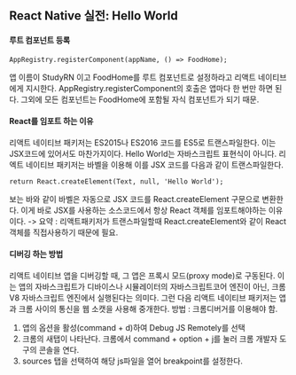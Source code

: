 ## React Native 실전: Hello World

#### 루트 컴포넌트 등록
```
AppRegistry.registerComponent(appName, () => FoodHome);
```
앱 이름이 StudyRN 이고 FoodHome를 루트 컴포넌트로 설정하라고 리액트 네이티브에게 지시한다. AppRegistry.registerComponent의 호출은 앱마다 한 번만 하면 된다. 그외에 모든 컴포넌트는 FoodHome에 포함될 자식 컴포넌트가 되기 때문.

#### React를 임포트 하는 이유
리액트 네이티브 패키저는 ES2015나 ES2016 코드를 ES5로 트랜스파일한다. 이는 JSX코드에 있어서도 마찬가지이다.  <Text>Hello World</Text>는 자바스크립트 표현식이 아니다. 리엑트 네이티브 패키저는 바벨을 이용해 이를 JSX 코드를 다음과 같이 트랜스파일한다.
```
return React.createElement(Text, null, 'Hello World');
```
보는 바와 같이 바벨은 자동으로 JSX 코드를 React.createElement 구문으로 변환한다. 이게 바로 JSX를 사용하는 소스코드에서 항상 React 객체를 임포트해야하는 이유이다.
-> 요약 : 리액트패키저가 트랜스파일할때 React.createElement와 같이 React 객체를 직접사용하기 때문에 필요.

#### 디버깅 하는 방법
리액트 네이티브 앱을 디버깅할 때, 그 앱은 프록시 모드(proxy mode)로 구동된다. 이는 앱의 자바스크립트가 디바이스나 시뮬레이터의 자바스크립트코어 엔진이 아닌, 크롬 V8 자바스크립트 엔진에서 실행된다는 의미다. 그런 다음 리액트 네이티브 패키저는 앱과 크롬 사이의 통신을 웹 소캣을 사용해 중개한다.
방법 : 크롬디버거를 이용해야 함. 
1. 앱의 옵션을 활성(command + d)하여 Debug JS Remotely를 선택
2. 크롬의 새탭이 나타난다. 크롬에서 command + option + j를 눌러 크롬 개발자 도구의 콘솔을 연다.
3. sources 탭을 선택하여 해당 js파일을 열어 breakpoint를 설정한다.
